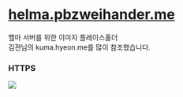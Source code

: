 # [helma.pbzweihander.me](https://helma.pbzweihander.me)

헬마 서버를 위한 이미지 플레이스홀더  
김젼님의 kuma.hyeon.me를 많이 참조했습니다.

### HTTPS

[![](http://i.imgur.com/JIRGA4k.png)](https://www.ssllabs.com/ssltest/analyze.html?d=helma.pbzweihander.me)
